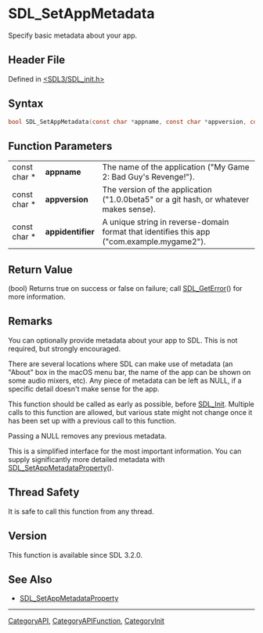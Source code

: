 # SDL_SetAppMetadata

Specify basic metadata about your app.

## Header File

Defined in [<SDL3/SDL_init.h>](https://github.com/libsdl-org/SDL/blob/main/include/SDL3/SDL_init.h)

## Syntax

```c
bool SDL_SetAppMetadata(const char *appname, const char *appversion, const char *appidentifier);
```

## Function Parameters

|              |                   |                                                                                            |
| ------------ | ----------------- | ------------------------------------------------------------------------------------------ |
| const char * | **appname**       | The name of the application ("My Game 2: Bad Guy's Revenge!").                             |
| const char * | **appversion**    | The version of the application ("1.0.0beta5" or a git hash, or whatever makes sense).      |
| const char * | **appidentifier** | A unique string in reverse-domain format that identifies this app ("com.example.mygame2"). |

## Return Value

(bool) Returns true on success or false on failure; call
[SDL_GetError](SDL_GetError)() for more information.

## Remarks

You can optionally provide metadata about your app to SDL. This is not
required, but strongly encouraged.

There are several locations where SDL can make use of metadata (an "About"
box in the macOS menu bar, the name of the app can be shown on some audio
mixers, etc). Any piece of metadata can be left as NULL, if a specific
detail doesn't make sense for the app.

This function should be called as early as possible, before
[SDL_Init](SDL_Init). Multiple calls to this function are allowed, but
various state might not change once it has been set up with a previous call
to this function.

Passing a NULL removes any previous metadata.

This is a simplified interface for the most important information. You can
supply significantly more detailed metadata with
[SDL_SetAppMetadataProperty](SDL_SetAppMetadataProperty)().

## Thread Safety

It is safe to call this function from any thread.

## Version

This function is available since SDL 3.2.0.

## See Also

- [SDL_SetAppMetadataProperty](SDL_SetAppMetadataProperty)






----
[CategoryAPI](CategoryAPI), [CategoryAPIFunction](CategoryAPIFunction), [CategoryInit](CategoryInit)

